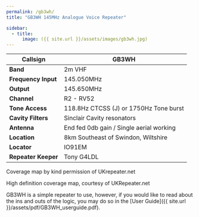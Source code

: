```yaml
---
permalink: /gb3wh/
title: "GB3WH 145MHz Analogue Voice Repeater"

sidebar:
  - title:
      image: ({{ site.url }}/assets/images/gb3wh.jpg)
---
```

|**Callsign**|**GB3WH**|
|---|---|
|**Band**|	2m VHF|
|**Frequency	Input**| 145.050MHz
|**Output**| 145.650MHz|
|**Channel**|	R2 - RV52|
|**Tone Access**|	118.8Hz CTCSS (J) or 1750Hz Tone burst|
|**Cavity Filters**|	Sinclair Cavity resonators|
|**Antenna**|	End fed 0db gain / Single aerial working|
|**Location**|	8km Southeast of Swindon, Wiltshire|
|**Locator**|	IO91EM|
|**Repeater Keeper**|	Tony G4LDL|


Coverage map by kind permission of UKrepeater.net


High definition coverage map, courtesy of UKRepeater.net

GB3WH is a simple repeater to use, however, if you would like to read about the ins and outs of the logic, you may do so in the [User Guide]({{ site.url }}/assets/pdf/GB3WH_userguide.pdf).
